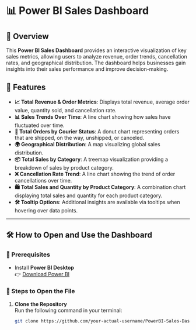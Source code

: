 # 📊 Power BI Sales Dashboard

## 📌 Overview
This **Power BI Sales Dashboard** provides an interactive visualization of key sales metrics, allowing users to analyze revenue, order trends, cancellation rates, and geographical distribution. The dashboard helps businesses gain insights into their sales performance and improve decision-making.

## 🚀 Features
- **📈 Total Revenue & Order Metrics**: Displays total revenue, average order value, quantity sold, and cancellation rate.
- **📊 Sales Trends Over Time**: A line chart showing how sales have fluctuated over time.
- **🚚 Total Orders by Courier Status**: A donut chart representing orders that are shipped, on the way, unshipped, or canceled.
- **🌍 Geographical Distribution**: A map visualizing global sales distribution.
- **📦 Total Sales by Category**: A treemap visualization providing a breakdown of sales by product category.
- **❌ Cancellation Rate Trend**: A line chart showing the trend of order cancellations over time.
- **🛍️ Total Sales and Quantity by Product Category**: A combination chart displaying total sales and quantity for each product category.
- **🛠️ Tooltip Options**: Additional insights are available via tooltips when hovering over data points.

---

## 🛠️ How to Open and Use the Dashboard

### **📌 Prerequisites**
- Install **Power BI Desktop**  
  👉 [Download Power BI](https://powerbi.microsoft.com/en-us/downloads/)

### **📂 Steps to Open the File**
1. **Clone the Repository**  
   Run the following command in your terminal:
   ```sh
   git clone https://github.com/your-actual-username/PowerBI-Sales-Dashboard.git
